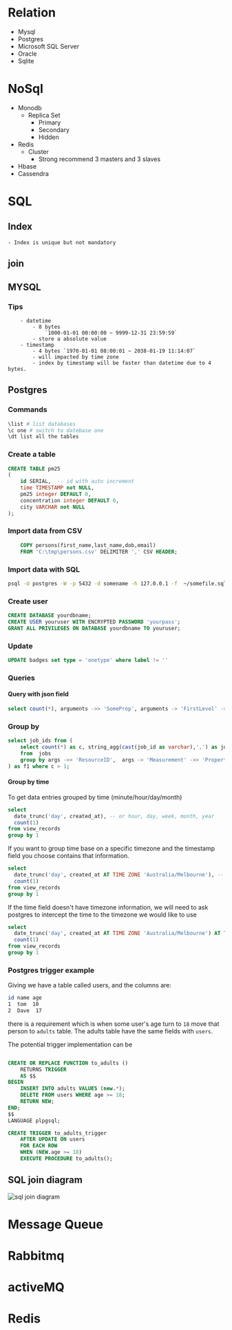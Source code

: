 # Relation
- Mysql
- Postgres
- Microsoft SQL Server
- Oracle
- Sqlite

# NoSql
- Monodb
	- Replica Set
		- Primary
		- Secondary
		- Hidden
- Redis
	- Cluster
		- Strong recommend 3 masters and 3 slaves
- Hbase
- Cassendra

# SQL

## Index
	- Index is unique but not mandatory
## join

## MYSQL

### Tips
		- datetime
			- 8 bytes
 			    `1000-01-01 00:00:00 ~ 9999-12-31 23:59:59`
			- store a absolute value
		- timestamp
			- 4 bytes `1970-01-01 08:00:01 ~ 2038-01-19 11:14:07`
			- will impacted by time zone
			- index by timestamp will be faster than datetime due to 4 bytes.

## Postgres

### Commands

```bash
\list # list databases
\c one # switch to datebase one
\dt list all the tables
```

### Create a table

```sql
CREATE TABLE pm25
(
	id SERIAL,  -- id with auto increment
	time TIMESTAMP not NULL,
	pm25 integer DEFAULT 0,
	concentration integer DEFAULT 0,
	city VARCHAR not NULL
);

```
### Import data from CSV
```sql
	COPY persons(first_name,last_name,dob,email)
	FROM 'C:\tmp\persons.csv' DELIMITER ',' CSV HEADER;
```
### Import data with SQL
```bash
psql -U postgres -W -p 5432 -d somename -h 127.0.0.1 -f  ~/somefile.sql
```

### Create user
```sql
CREATE DATABASE yourdbname;
CREATE USER youruser WITH ENCRYPTED PASSWORD 'yourpass';
GRANT ALL PRIVILEGES ON DATABASE yourdbname TO youruser;
```

### Update

```sql
UPDATE badges set type = 'onetype' where label != ''
```

### Queries

#### Query with json field

```sql
select count(*), arguments ->> 'SomeProp', arguments -> 'FirstLevel' ->> 'SecondLevel'  from jobs group by arguments ->> 'SomeProp', arguments -> 'FirstLevel' ->> 'SecondLevel'
```
### Group by

```sql
select job_ids from (
	select count(*) as c, string_agg(cast(job_id as varchar),',') as job_ids, args ->> 'ResourceID' args -> 'Measurement' ->> 'Property'
	from  jobs
	group by args ->> 'ResourceID',  args -> 'Measurement' ->> 'Property'
) as f1 where c > 1;
```
#### Group by time

To get data entries grouped by time (minute/hour/day/month)

```sql
select
  date_trunc('day', created_at), -- or hour, day, week, month, year
  count(1)
from view_records
group by 1
```

If you want to group time base on a specific timezone and the timestamp field you choose contains that information.

```sql
select
  date_trunc('day', created_at AT TIME ZONE 'Australia/Melbourne'), -- or hour, day, week, month, year
  count(1)
from view_records
group by 1
```

If the time field doesn't have timezone information, we will need to ask postgres to intercept the time to the timezone we would like to use

```sql
select
  date_trunc('day', created_at AT TIME ZONE 'Australia/Melbourne') AT TIME ZONE 'China/Beijing')
  count(1)
from view_records
group by 1
```

### Postgres trigger example

Giving we have a table called users, and the columns are:
```bash
id name age
1  tom  10
2  Dave  17
```
there is a requirement which is when some user's age turn to `18` move that person to `adults` table.
The adults table have the same fields with `users`.

The potential trigger implementation can be

```sql

CREATE OR REPLACE FUNCTION to_adults ()
	RETURNS TRIGGER
	AS $$
BEGIN
	INSERT INTO adults VALUES (new.*);
	DELETE FROM users WHERE age >= 18;
	RETURN NEW;
END;
$$
LANGUAGE plpgsql;

CREATE TRIGGER to_adults_trigger
	AFTER UPDATE ON users
	FOR EACH ROW
	WHEN (NEW.age >= 18)
	EXECUTE PROCEDURE to_adults();
```



## SQL join diagram

![sql join diagram](https://raw.githubusercontent.com/wahyd4/knowledge-mind-mapping/master/Knowledge.mindnode/resources/FC67BE77-F837-4207-B3C4-45205F7C9C40.png)

# Message Queue

# Rabbitmq

# activeMQ

# Redis
